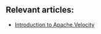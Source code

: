 ## Relevant articles:

- [Introduction to Apache Velocity](http://www.baeldung.com/apache-velocity)
